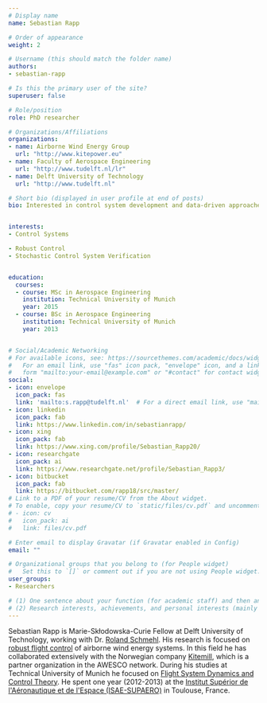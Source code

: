 ```yaml
---
# Display name
name: Sebastian Rapp

# Order of appearance
weight: 2

# Username (this should match the folder name)
authors:
- sebastian-rapp

# Is this the primary user of the site?
superuser: false

# Role/position
role: PhD researcher

# Organizations/Affiliations
organizations:
- name: Airborne Wind Energy Group
  url: "http://www.kitepower.eu"
- name: Faculty of Aerospace Engineering
  url: "http://www.tudelft.nl/lr"
- name: Delft University of Technology
  url: "http://www.tudelft.nl"

# Short bio (displayed in user profile at end of posts)
bio: Interested in control system development and data-driven approaches for performance verification of complex control systems.


interests:
- Control Systems

- Robust Control
- Stochastic Control System Verification


education:
  courses:
  - course: MSc in Aerospace Engineering
    institution: Technical University of Munich
    year: 2015
  - course: BSc in Aerospace Engineering
    institution: Technical University of Munich
    year: 2013


# Social/Academic Networking
# For available icons, see: https://sourcethemes.com/academic/docs/widgets/#icons
#   For an email link, use "fas" icon pack, "envelope" icon, and a link in the
#   form "mailto:your-email@example.com" or "#contact" for contact widget.
social:
- icon: envelope
  icon_pack: fas
  link: 'mailto:s.rapp@tudelft.nl'  # For a direct email link, use "mailto:test@example.org".
- icon: linkedin
  icon_pack: fab
  link: https://www.linkedin.com/in/sebastianrapp/
- icon: xing
  icon_pack: fab
  link: https://www.xing.com/profile/Sebastian_Rapp20/
- icon: researchgate
  icon_pack: ai
  link: https://www.researchgate.net/profile/Sebastian_Rapp3/
- icon: bitbucket
  icon_pack: fab
  link: https://bitbucket.com/rapp18/src/master/
# Link to a PDF of your resume/CV from the About widget.
# To enable, copy your resume/CV to `static/files/cv.pdf` and uncomment the lines below.  
# - icon: cv
#   icon_pack: ai
#   link: files/cv.pdf

# Enter email to display Gravatar (if Gravatar enabled in Config)
email: ""

# Organizational groups that you belong to (for People widget)
#   Set this to `[]` or comment out if you are not using People widget.  
user_groups:
- Researchers

# (1) One sentence about your function (for academic staff) and then another sentence about your role(s) within the training network
# (2) Research interests, achievements, and personal interests (mainly for researchers)
---
```


Sebastian Rapp is Marie-Skłodowska-Curie Fellow at Delft University of Technology, working with Dr. [Roland Schmehl](/authors/roland-schmehl/). His research is focused on [robust flight control](/project/esr02/) of airborne wind energy systems. In this field he has collaborated extensively with the Norwegian company [Kitemill](http://www.kitemill.com), which is a partner organization in the AWESCO network. During his studies at Technical University of Munich he focused on [Flight System Dynamics and Control Theory](https://www.fsd.mw.tum.de/). He spent one year (2012-2013) at the [Institut Supérior de l'Aéronautique et de l'Espace (ISAE-SUPAERO)](https://www.isae-supaero.fr/en/) in Toulouse, France.
